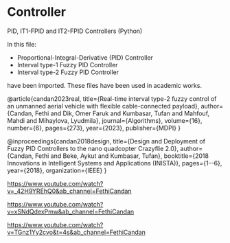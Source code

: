 # Controller
PID, IT1-FPID and IT2-FPID Controllers (Python)

In this file:
 - Proportional-Integral-Derivative (PID) Controller 
 - Interval type-1 Fuzzy PID Controller
 - Interval type-2 Fuzzy PID Controller

have been imported. These files have been used in academic works.


@article{candan2023real,
  title={Real-time interval type-2 fuzzy control of an unmanned aerial vehicle with flexible cable-connected payload},
  author={Candan, Fethi and Dik, Omer Faruk and Kumbasar, Tufan and Mahfouf, Mahdi and Mihaylova, Lyudmila},
  journal={Algorithms},
  volume={16},
  number={6},
  pages={273},
  year={2023},
  publisher={MDPI}
}

@inproceedings{candan2018design,
  title={Design and Deployment of Fuzzy PID Controllers to the nano quadcopter Crazyflie 2.0},
  author={Candan, Fethi and Beke, Aykut and Kumbasar, Tufan},
  booktitle={2018 Innovations in Intelligent Systems and Applications (INISTA)},
  pages={1--6},
  year={2018},
  organization={IEEE}
}


https://www.youtube.com/watch?v=_42H9YREhQ0&ab_channel=FethiCandan

https://www.youtube.com/watch?v=xSNdQdexPmw&ab_channel=FethiCandan

https://www.youtube.com/watch?v=TGnz1Yy2cvo&t=4s&ab_channel=FethiCandan
